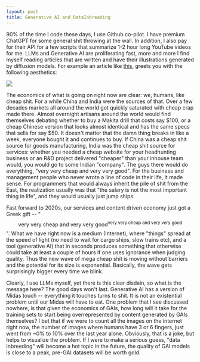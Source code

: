 ```yaml
---
layout: post
title: Generative AI and DataInbreading
---
```


90% of the time I code these days, I use Github co-pilot. I have premium ChatGPT for some general shit throwing at the wall. In addition, I also pay for their API for a few scripts that summarize 1-2 hour long YouTube videos for me. LLMs and Generative AI are proliferating fast, more and more I find myself reading articles that are written and have their illustrations generated by diffusion models. For example an article like [this](https://haroonhaider.wordpress.com/2023/01/26/inflows-into-global-money-market-funds-reach-record-highs-amidst-economic-uncertainty/), greets you with the following aesthetics:

![](https://haroonhaider.files.wordpress.com/2023/01/dhfuguh_super_rich_peoplestock_marketmoneypatienceanalysis_f34e8d2a-8cf2-4af3-9232-c8c1399fa650.jpg)

The economics of what is going on right now are clear: we, humans, like cheap shit. For a while China and India were the sources of that. Over a few decades markets all around the world got quickly saturated with cheap crap made there. Almost overnight artisans around the world would find themselves debating whether to buy a Makita drill that costs say $100, or a cheap Chinese version that looks almost identical and has the same specs that sells for say $50. It doesn't matter that the damn thing breaks in like a week, everyone bought it and continues to buy. If China was a cheap shit source for goods manufacturing, India was the cheap shit source for services: whether you needed a cheap website for your headhunting business or an R&D project delivered "cheaper" than your inhouse team would, you would go to some Indian "company". The guys there would do everything, "very very cheap and very very good". For the business and management people who never wrote a line of code in their life, it made sense. For programmers that would always inherit the pile of shit from the East, the realization usually was that "the salary is not the most important thing in life", and they would usually just jump ships.

Fast forward to 2020s, our services and content driven economy just got a Greek gift -- "$$\text{very very cheap and very very good}^{\text{very very cheap and very very good}}$$". What we have right now is a medium (Internet), where "things" spread at the speed of light (no need to wait for cargo ships, slow trains etc), and a tool (generative AI) that in seconds produces something that otherwise could take at least a couple of hours if one uses ignorance when judging quality. Thus the new wave of mega cheap shit is moving without barriers and the potential for its size is exponential. Basically, the wave gets surprisingly bigger every time we blink.

Clearly, I use LLMs myself, yet there is this clear disdain, so what is the message here? The good days won't last. Generative AI has a version of Midas touch -- everything it touches turns to shit. It is not an existential problem until our Midas will have to eat. One problem that I see discussed nowhere, is that given the economics of GAIs, how long will it take for the training sets to start being overrepresented by content generated by GAIs themselves? I bet that if we were to count all the images on the internet right now, the number of images where humans have 3 or 6 fingers, just went from ~0% to 10% over the last year alone. Obviously, that is a joke, but helps to visualize the problem. If I were to make a serious guess, "data inbreeding" will become a hot topic in the future, the quality of GAI models is close to a peak, pre-GAI datasets will be worth gold.
